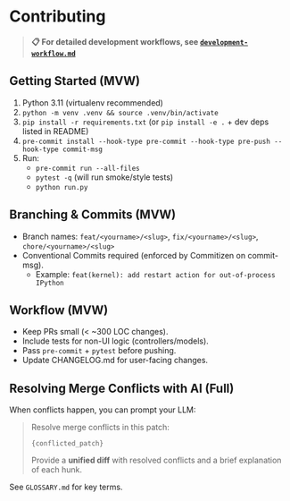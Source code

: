 # Contributing

> **📋 For detailed development workflows, see [`development-workflow.md`](development-workflow.md)**

## Getting Started (MVW)
1. Python 3.11 (virtualenv recommended)
2. `python -m venv .venv && source .venv/bin/activate`
3. `pip install -r requirements.txt` (or `pip install -e .` + dev deps listed in README)
4. `pre-commit install --hook-type pre-commit --hook-type pre-push --hook-type commit-msg`
5. Run:
   - `pre-commit run --all-files`
   - `pytest -q` (will run smoke/style tests)
   - `python run.py`

## Branching & Commits (MVW)
- Branch names: `feat/<yourname>/<slug>`, `fix/<yourname>/<slug>`, `chore/<yourname>/<slug>`
- Conventional Commits required (enforced by Commitizen on commit-msg).
  - Example: `feat(kernel): add restart action for out-of-process IPython`

## Workflow (MVW)
- Keep PRs small (< ~300 LOC changes).
- Include tests for non-UI logic (controllers/models).
- Pass `pre-commit` + `pytest` before pushing.
- Update CHANGELOG.md for user-facing changes.

## Resolving Merge Conflicts with AI (Full)
When conflicts happen, you can prompt your LLM:

> Resolve merge conflicts in this patch:
> ```
> {conflicted_patch}
> ```
> Provide a **unified diff** with resolved conflicts and a brief explanation of each hunk.

See `GLOSSARY.md` for key terms.
